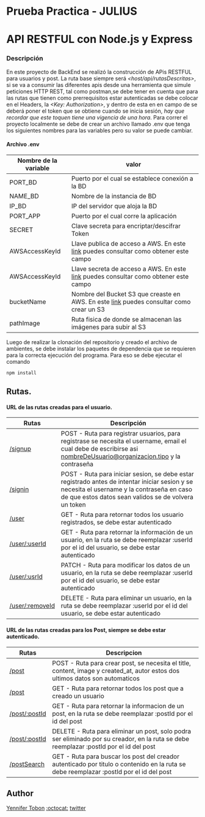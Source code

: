 # Prueba Practica - JULIUS

# API RESTFUL con Node.js y Express

### Descripción

En este proyecto de BackEnd se realizó la construcción de APis RESTFUL para usuarios y post. La ruta base siempre será *<host/api/rutasDescritas>*, si se va a consumir las diferentes apis desde una herramienta que simule peticiones HTTP REST, tal como postman,se debe tener en cuenta que para las rutas que tienen como prerrequisitos estar autenticadas se debe colocar en el Headers, la *<Key: Authorization>*, y dentro de esta en en campo de <value> se deberá poner el token que se obtiene cuando se inicia sesión, _*hay que recordar que este toquen tiene una vigencia de una hora*_.
Para correr el proyecto localmente se debe de crear un archivo llamado .env que tenga los siguientes nombres para las variables pero su valor se puede cambiar.

#### Archivo .env

| Nombre de la variable | valor                                                                                   |
| --------------------- | ----------------------------------------------------------------------------------------|
| PORT_BD               | Puerto por el cual se establece conexión a la BD                                        |
| NAME_BD               | Nombre de la instancia de BD                                                            |
| IP_BD                 | IP del servidor que aloja la BD                                                         |
| PORT_APP              | Puerto por el cual corre la aplicación                                                  |
| SECRET                | Clave secreta para encriptar/descifrar Token                                            |
| AWSAccessKeyId        | Llave publica de acceso a AWS. En este [link](https://stackabuse.com/uploading-files-to-aws-s3-with-node-js/) puedes consultar como obtener este campo    |
| AWSAccessKeyId        | Llave secreta de acceso a AWS. En este [link](https://stackabuse.com/uploading-files-to-aws-s3-with-node-js/) puedes consultar como obtener este campo    |
| bucketName            | Nombre del Bucket S3 que creaste en AWS. En este [link](https://stackabuse.com/uploading-files-to-aws-s3-with-node-js/) puedes consultar como crear un S3 |
| pathImage             | Ruta fisica de donde se almacenan las imágenes para subir al S3                         |

Luego de realizar la clonación del repositorio y creado el archivo de ambientes, se debe instalar los paquetes de dependencia que se requieren para la correcta ejecución del programa. Para eso se debe ejecutar el comando

```
npm install
```

## Rutas.

#### URL de las rutas creadas para el usuario.

| Rutas                           | Descripción                                                                                                                                                                                         |
| ------------------------------- | --------------------------------------------------------------------------------------------------------------------------------------------------------------------------------------------------- |
| [/signup](0-subs.py)            | POST - Ruta para registrar usuarios, para registrase se necesita el username, email el cual debe de escribirse asi nombreDeUsuario@organizacion.tipo y la contraseña                                |
| [/signin](1-top_ten.py)         | POST - Ruta para iniciar sesion, se debe estar registrado antes de intentar iniciar sesion y se necesita el username y la contraseña en caso de que estos datos sean validos se de volvera un token |
| [/user](2-recurse.py)           | GET - Ruta para retornar todos los usuario registrados, se debe estar autenticado                                                                                                                   |
| [/user/:userId](2-recurse.py)   | GET - Ruta para retornar la información de un usuario, en la ruta se debe reemplazar :userId por el id del usuario, se debe estar autenticado                                                       |
| [/user/:usrId](2-recurse.py)    | PATCH - Ruta para modificar los datos de un usuario, en la ruta se debe reemplazar :userId por el id del usuario, se debe estar autenticado                                                         |
| [/user/:removeId](2-recurse.py) | DELETE - Ruta para eliminar un usuario, en la ruta se debe reemplazar :userId por el id del usuario, se debe estar autenticado                                                                      |

#### URL de las rutas creadas para los Post, siempre se debe estar autenticado.

| Rutas                         | Descripcion                                                                                                                             |
| ----------------------------- | --------------------------------------------------------------------------------------------------------------------------------------- |
| [/post](0-subs.py)            | POST - Ruta para crear post, se necesita el title, content, image y created_at, autor estos dos ultimos datos son automaticos           |
| [/post](1-top_ten.py)         | GET - Ruta para retornar todos los post que a creado un usuario                                                                         |
| [/post/:postId](2-recurse.py) | GET - Ruta para retornar la informacion de un post, en la ruta se debe reemplazar :postId por el id del post                            |
| [/post/:postId](2-recurse.py) | DELETE - Ruta para eliminar un post, solo podra ser eliminado por su creador, en la ruta se debe reemplazar :postId por el id del post  |
| [/postSearch](2-recurse.py)   | GET - Ruta para buscar los post del creador autenticado por titulo o contenido en la ruta se debe reemplazar :postId por el id del post |

## Author

[Yennifer Tobon](https://www.linkedin.com/in/yennifertobon25/) 
[:octocat:](https://github.com/yenniferTobon)
[twitter](https://twitter.com/TobonYennifer)

